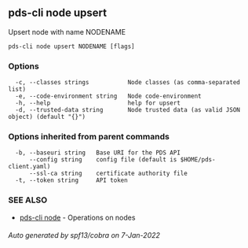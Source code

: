 ## pds-cli node upsert

Upsert node with name NODENAME

```
pds-cli node upsert NODENAME [flags]
```

### Options

```
  -c, --classes strings           Node classes (as comma-separated list)
  -e, --code-environment string   Node code-environment
  -h, --help                      help for upsert
  -d, --trusted-data string       Node trusted data (as valid JSON object) (default "{}")
```

### Options inherited from parent commands

```
  -b, --baseuri string   Base URI for the PDS API
      --config string    config file (default is $HOME/pds-client.yaml)
      --ssl-ca string    certificate authority file
  -t, --token string     API token
```

### SEE ALSO

* [pds-cli node](pds-cli_node.md)	 - Operations on nodes

###### Auto generated by spf13/cobra on 7-Jan-2022
